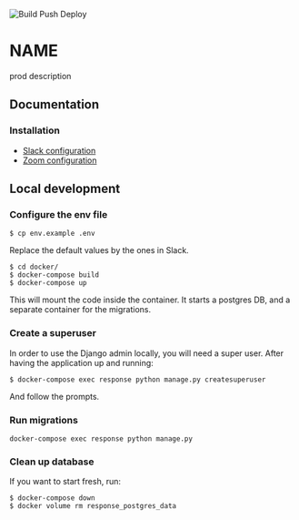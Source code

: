![Build Push Deploy](https://github.com/sre-devops-tools/response/workflows/Build%20Push%20Deploy/badge.svg)
# NAME
prod description

## Documentation

### Installation
* [Slack configuration](docs/slack.md)
* [Zoom configuration](docs/zoom.md)


## Local development

### Configure the env file

```
$ cp env.example .env
```
Replace the default values by the ones in Slack.

```
$ cd docker/
$ docker-compose build
$ docker-compose up
``` 

This will mount the code inside the container.
It starts a postgres DB, and a separate container for the migrations.

### Create a superuser
In order to use the Django admin locally, you will need a super user.
After having the application up and running:
```
$ docker-compose exec response python manage.py createsuperuser
```
And follow the prompts.

### Run migrations
```
docker-compose exec response python manage.py
```

### Clean up database
If you want to start fresh, run:
```
$ docker-compose down
$ docker volume rm response_postgres_data
```

